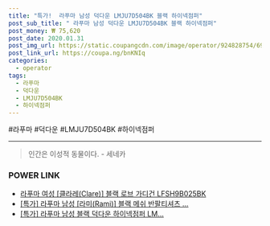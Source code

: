 ```yaml
--- 
title: "특가!  라푸마 남성 덕다운 LMJU7D504BK 블랙 하이넥점퍼" 
post_sub_title: " 라푸마 남성 덕다운 LMJU7D504BK 블랙 하이넥점퍼" 
post_money: ₩ 75,620 
post_date: 2020.01.31 
post_img_url: https://static.coupangcdn.com/image/operator/924828754/6909b10e-8601-6806-43ce-f2e46a4fc86d.jpg 
post_link_url: https://coupa.ng/bnKNIq 
categories: 
  - operator 
tags: 
  - 라푸마 
  - 덕다운 
  - LMJU7D504BK 
  - 하이넥점퍼 
--- 
```

  #라푸마 #덕다운 #LMJU7D504BK #하이넥점퍼 
<hr> 

> 인간은 이성적 동물이다. - 세네카 


### POWER LINK

* <a href="https://blog.naver.com/sakai111/221782051190" target="_blank">라푸마 여성 [클라레(Clare)] 블랙 로브 가디건 LFSH9B025BK</a>
* <a href="https://blog.naver.com/santokki14/221791872958" target="_blank">[특가] 라푸마 남성 [라미(Rami)] 블랙 메쉬 반팔티셔츠 ...</a>
* <a href="https://blog.naver.com/an0733/221791746715" target="_blank">[특가] 라푸마 남성 블랙 덕다운 하이넥점퍼 LM...</a>
